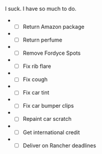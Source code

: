 I suck. I have so much to do.

- - [ ] Return Amazon package
- - [ ] Return perfume
- - [ ] Remove Fordyce Spots
- - [ ] Fix rib flare
- - [ ] Fix cough
- - [ ] Fix car tint
- - [ ] Fix car bumper clips
- - [ ] Repaint car scratch
- - [ ] Get international credit
- - [ ] Deliver on Rancher deadlines